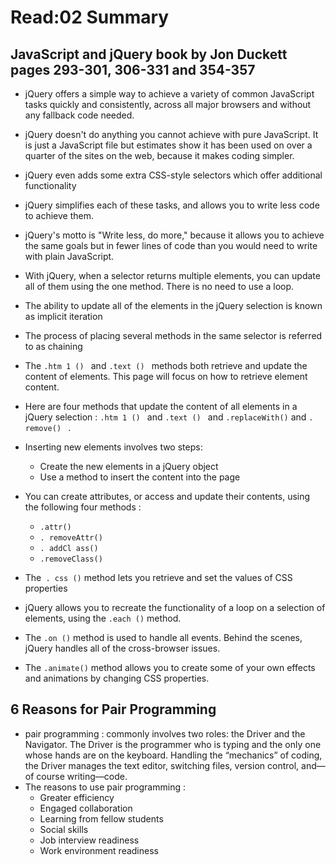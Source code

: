# Read:02 Summary
## JavaScript and jQuery book by Jon Duckett pages 293-301, 306-331 and 354-357
* jQuery offers a simple way to achieve a variety of common JavaScript tasks quickly and consistently, across all major browsers and        without any fallback code needed. 
* jQuery doesn't do anything you cannot achieve with pure JavaScript. It is just a JavaScript file but estimates show it has been used on over a quarter of the sites on the web, because it makes coding simpler.
* jQuery even adds some extra CSS-style selectors which offer additional functionality
* jQuery simplifies each of these tasks, and allows you to write less code to achieve them. 
* jQuery's motto is "Write less, do more," because it allows you to achieve the same goals but in fewer lines of code than you would need to write with plain JavaScript. 
* With jQuery, when a selector returns multiple elements, you can update all of them using the one method. There is no need to use a loop.
* The ability to update all of the elements in the jQuery selection is known as implicit iteration
* The process of placing several methods in the same selector is referred to as chaining
* The `.htm 1 () ` and `.text () ` methods both retrieve and update the content of elements. This page will focus on how to retrieve element content.
* Here are four methods that update the content of all elements in a jQuery selection : `.htm 1 () ` and `.text () ` and `.replaceWith()`
  and `. remove() ` .
  
* Inserting new elements involves two steps: 
  * Create the new elements in a jQuery object 
  * Use a method to insert the content into the page 
  
* You can create attributes, or access and update their contents, using the following four methods :
  * `.attr()`
  * `. removeAttr() `
  * `. addCl ass() `
  * `.removeClass() `
  
* The` . css ()` method lets you retrieve and set the values of CSS properties
* jQuery allows you to recreate the functionality of a loop on a selection of elements, using the `.each ()` method.
* The `.on ()` method is used to handle all events. Behind the scenes, jQuery handles all of the cross-browser issues.
* The `.animate()` method allows you to create some of your own effects and animations by changing CSS properties. 

## 6 Reasons for Pair Programming
* pair programming : commonly involves two roles: the Driver and the Navigator. The Driver is the programmer who is typing and the only one whose hands are on the keyboard. Handling the “mechanics” of coding, the Driver manages the text editor, switching files, version control, and—of course writing—code. 
* The reasons to use pair programming :
  * Greater efficiency
  * Engaged collaboration
  * Learning from fellow students
  * Social skills
  * Job interview readiness
  * Work environment readiness








